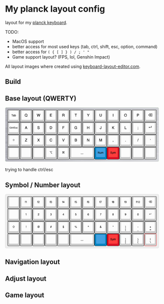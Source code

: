# My planck layout config

layout for my [planck keyboard](https://drop.com/buy/planck-mechanical-keyboard).

TODO:

- MacOS support
- better access for most used keys (tab, ctrl, shift, esc, option, command)
- better access for `( { [ ] } ) / ; ' "`
- Game support layout? (FPS, lol, Genshin Impact)

All layout images where created using [keyboard-layout-editor.com](http://www.keyboard-layout-editor.com/).

## Build

## Base layout (QWERTY)

![base-qwerty-image](docs/images/layout/base.png)

trying to handle ctrl/esc

## Symbol / Number layout

![symbol-number-image](docs/images/layout/symbol-number.png)

## Navigation layout

## Adjust layout

## Game layout
